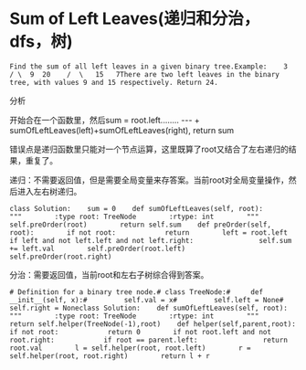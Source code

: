 # Sum of Left Leaves\(递归和分治，dfs，树\)

```text
Find the sum of all left leaves in a given binary tree.Example:    3   / \  9  20    /  \   15   7There are two left leaves in the binary tree, with values 9 and 15 respectively. Return 24.
```

分析

开始合在一个函数里，然后sum = root.left........ --- + sumOfLeftLeaves\(left\)+sumOfLeftLeaves\(right\), return sum

错误点是递归函数里只能对一个节点运算，这里既算了root又结合了左右递归的结果，重复了。

递归：不需要返回值，但是需要全局变量来存答案。当前root对全局变量操作，然后进入左右树递归。

```text
class Solution:    sum = 0    def sumOfLeftLeaves(self, root):        """        :type root: TreeNode        :rtype: int        """        self.preOrder(root)        return self.sum    def preOrder(self, root):        if not root:            return        left = root.left        if left and not left.left and not left.right:                self.sum += left.val        self.preOrder(root.left)        self.preOrder(root.right)
```

分治：需要返回值，当前root和左右子树综合得到答案。

```text
# Definition for a binary tree node.# class TreeNode:#     def __init__(self, x):#         self.val = x#         self.left = None#         self.right = Noneclass Solution:    def sumOfLeftLeaves(self, root):        """        :type root: TreeNode        :rtype: int        """        return self.helper(TreeNode(-1),root)    def helper(self,parent,root):        if not root:            return 0        if not root.left and not root.right:            if root == parent.left:                return root.val        l = self.helper(root, root.left)        r = self.helper(root, root.right)        return l + r
```

